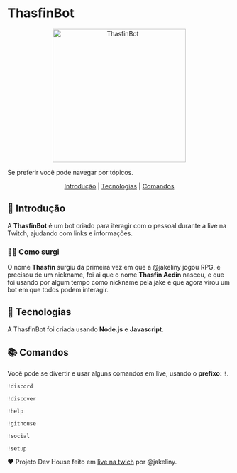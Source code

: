 # ThasfinBot

<div align="center">
    <img src="https://user-images.githubusercontent.com/50425715/115100336-53421700-9f12-11eb-8f23-903ef43ed467.png" alt="ThasfinBot" width=300/>
</div>

Se preferir você pode navegar por tópicos.

<p align="center">
    <a href="introdução">Introdução</a> |
    <a href="tecnologias">Tecnologias</a> |
    <a href="comandos">Comandos</a>
</p>

## 🎉 Introdução

A **ThasfinBot** é um bot criado para iteragir com o pessoal durante a live na Twitch, ajudando com links e informações.

### 🙆‍♀️ Como surgi

O nome **Thasfin** surgiu da primeira vez em que a @jakeliny jogou RPG, e precisou de um nickname, foi ai que o nome **Thasfin Aedin** nasceu, e que foi usando por algum tempo como nickname pela jake e que agora virou um bot em que todos podem interagir.

## 🚀 Tecnologias

A ThasfinBot foi criada usando **Node.js** e **Javascript**.

## 📚 Comandos

Você pode se divertir e usar alguns comandos em live, usando o **prefixo:** `!`.

```
!discord

!discover

!help

!githouse

!social
   
!setup
```

❤️ Projeto Dev House feito em [live na twich](https://twitch.com/jakeliny) por @jakeliny.
